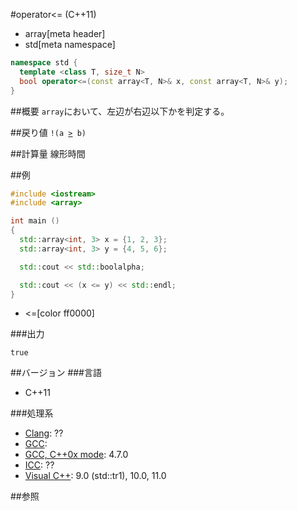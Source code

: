 #operator<= (C++11)
* array[meta header]
* std[meta namespace]

```cpp
namespace std {
  template <class T, size_t N>
  bool operator<=(const array<T, N>& x, const array<T, N>& y);
}
```

##概要
`array`において、左辺が右辺以下かを判定する。


##戻り値
`!(a `[`>`](./op_greater.md)` b)`


##計算量
線形時間


##例
```cpp
#include <iostream>
#include <array>

int main ()
{
  std::array<int, 3> x = {1, 2, 3};
  std::array<int, 3> y = {4, 5, 6};

  std::cout << std::boolalpha;

  std::cout << (x <= y) << std::endl;
}
```
* <=[color ff0000]


###出力
```
true
```


##バージョン
###言語
- C++11

###処理系
- [Clang](/implementation.md#clang): ??
- [GCC](/implementation.md#gcc): 
- [GCC, C++0x mode](/implementation.md#gcc): 4.7.0
- [ICC](/implementation.md#icc): ??
- [Visual C++](/implementation.md#visual_cpp): 9.0 (std::tr1), 10.0, 11.0


##参照

